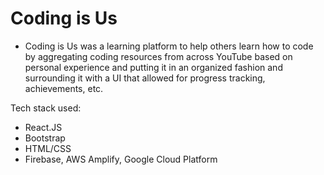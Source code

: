 # Coding is Us
- Coding is Us was a learning platform to help others learn how to code by aggregating coding resources from across YouTube based on personal experience and putting it in an organized fashion and surrounding it with a UI that allowed for progress tracking, achievements, etc.

Tech stack used:
- React.JS
- Bootstrap
- HTML/CSS
- Firebase, AWS Amplify, Google Cloud Platform
